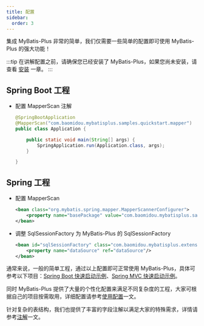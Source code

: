 ```yaml
---
title: 配置
sidebar:
  order: 3
---
```


集成 MyBatis-Plus 非常的简单，我们仅需要一些简单的配置即可使用 MyBatis-Plus 的强大功能！

:::tip
在讲解配置之前，请确保您已经安装了 MyBatis-Plus，如果您尚未安装，请查看 [安装](/getting-started/install) 一章。
:::

## Spring Boot 工程

- 配置 MapperScan 注解

  ```java {2}
  @SpringBootApplication
  @MapperScan("com.baomidou.mybatisplus.samples.quickstart.mapper")
  public class Application {

      public static void main(String[] args) {
          SpringApplication.run(Application.class, args);
      }

  }
  ```

## Spring 工程

- 配置 MapperScan

  ```xml {2}
  <bean class="org.mybatis.spring.mapper.MapperScannerConfigurer">
      <property name="basePackage" value="com.baomidou.mybatisplus.samples.quickstart.mapper"/>
  </bean>
  ```

- 调整 SqlSessionFactory 为 MyBatis-Plus 的 SqlSessionFactory

  ```xml {1}
  <bean id="sqlSessionFactory" class="com.baomidou.mybatisplus.extension.spring.MybatisSqlSessionFactoryBean">
      <property name="dataSource" ref="dataSource"/>
  </bean>
  ```

通常来说，一般的简单工程，通过以上配置即可正常使用 MyBatis-Plus，具体可参考以下项目：[Spring Boot 快速启动示例](https://github.com/baomidou/mybatis-plus-samples/tree/master/mybatis-plus-sample-quickstart)、[Spring MVC 快速启动示例](https://github.com/baomidou/mybatis-plus-samples/tree/master/mybatis-plus-sample-quickstart-springmvc)。

同时 MyBatis-Plus 提供了大量的个性化配置来满足不同复杂度的工程，大家可根据自己的项目按需取用，详细配置请参考[使用配置](/pages/56bac0/)一文。

针对复杂的表结构，我们也提供了丰富的字段注解以满足大家的特殊需求，详情请参考[注解](/getting-started/annotation)一文。
